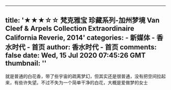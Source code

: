 
---
title: '★★★☆☆ 梵克雅宝 珍藏系列-加州梦境 Van Cleef & Arpels Collection Extraordinaire California Reverie, 2014'
categories: 
    - 新媒体
    - 香水时代 - 首页
author: 香水时代 - 首页
comments: false
date: Wed, 15 Jul 2020 07:45:26 GMT
thumbnail: ''
---

<div>   
就是普通的白花香，带了些宇宙的疏离梦幻，但其实还是很普通，没有把空间拉起来，有些许失望。不过不失为一个简单干净的白花，大概是爱做梦的女士  
</div>
            